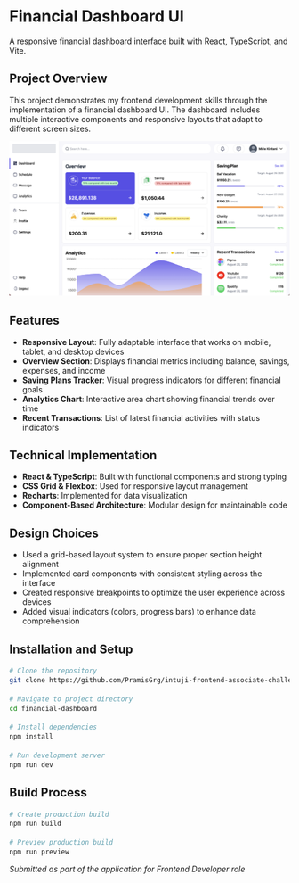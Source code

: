 # Financial Dashboard UI

A responsive financial dashboard interface built with React, TypeScript, and Vite.

## Project Overview

This project demonstrates my frontend development skills through the implementation of a financial dashboard UI. The dashboard includes multiple interactive components and responsive layouts that adapt to different screen sizes.

![Dashboard UI Screenshot](./src//assets//images//screenshot//finance-dashboard.png)

## Features

- **Responsive Layout**: Fully adaptable interface that works on mobile, tablet, and desktop devices
- **Overview Section**: Displays financial metrics including balance, savings, expenses, and income
- **Saving Plans Tracker**: Visual progress indicators for different financial goals
- **Analytics Chart**: Interactive area chart showing financial trends over time
- **Recent Transactions**: List of latest financial activities with status indicators

## Technical Implementation

- **React & TypeScript**: Built with functional components and strong typing
- **CSS Grid & Flexbox**: Used for responsive layout management
- **Recharts**: Implemented for data visualization
- **Component-Based Architecture**: Modular design for maintainable code

## Design Choices

- Used a grid-based layout system to ensure proper section height alignment
- Implemented card components with consistent styling across the interface
- Created responsive breakpoints to optimize the user experience across devices
- Added visual indicators (colors, progress bars) to enhance data comprehension

## Installation and Setup

```bash
# Clone the repository
git clone https://github.com/PramisGrg/intuji-frontend-associate-challenge.git

# Navigate to project directory
cd financial-dashboard

# Install dependencies
npm install

# Run development server
npm run dev
```

## Build Process

```bash
# Create production build
npm run build

# Preview production build
npm run preview
```

_Submitted as part of the application for Frontend Developer role_
